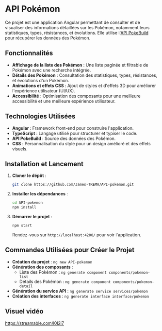 # API Pokémon

Ce projet est une application Angular permettant de consulter et de visualiser des informations détaillées sur les Pokémon, notamment leurs statistiques, types, résistances, et évolutions. Elle utilise l'[API PokeBuild](https://pokebuildapi.fr/) pour récupérer les données des Pokémon.

## Fonctionnalités

- **Affichage de la liste des Pokémon** : Une liste paginée et filtrable de Pokémon avec une recherche intégrée.
- **Détails des Pokémon** : Consultation des statistiques, types, résistances, et évolutions d'un Pokémon.
- **Animations et effets CSS** : Ajout de styles et d'effets 3D pour améliorer l'expérience utilisateur (UI/UX).
- **Accessibilité** : Optimisation des composants pour une meilleure accessibilité et une meilleure expérience utilisateur.

## Technologies Utilisées

- **Angular** : Framework front-end pour construire l'application.
- **TypeScript** : Langage utilisé pour structurer et typiser le code.
- **API PokeBuild** : Source des données des Pokémon.
- **CSS** : Personnalisation du style pour un design amélioré et des effets visuels.

## Installation et Lancement

1. **Cloner le dépôt** :
   ```bash
   git clone https://github.com/James-TREMA/API-pokemon.git
   ```
   
2. **Installer les dépendances** :
   ```bash
   cd API-pokemon
   npm install
   ```

3. **Démarrer le projet** :
   ```bash
   npm start
   ```
   Rendez-vous sur `http://localhost:4200/` pour voir l'application.

## Commandes Utilisées pour Créer le Projet

- **Création du projet** : `ng new API-pokemon`
- **Génération des composants** :
  - Liste des Pokémon : `ng generate component components/pokemon-list`
  - Détails des Pokémon : `ng generate component components/pokemon-detail`
- **Génération du service API** : `ng generate service services/pokemon`
- **Création des interfaces** : `ng generate interface interface/pokemon`

## Visuel vidéo
https://streamable.com/l0l2i7